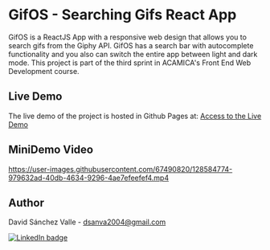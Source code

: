 # GifOS - Searching Gifs React App

GifOS is a ReactJS App with a responsive web design that allows you to search gifs from the Giphy API. GifOS has a search bar with autocomplete functionality and you also can switch the entire app between light and dark mode. This project is part of the third sprint in ACAMICA's Front End Web Development course.

## Live Demo

The live demo of the project is hosted in Github Pages at: [Access to the Live Demo](https://dsanchezvalle.github.io/reactgifossprint/)

## MiniDemo Video

https://user-images.githubusercontent.com/67490820/128584774-979632ad-40db-4634-9296-4ae7efeefef4.mp4

## Author

David Sánchez Valle - dsanva2004@gmail.com

[![LinkedIn badge](https://img.shields.io/badge/-LinkedIn-black.svg?style=for-the-badge&logo=linkedin&colorB=555)](https://www.linkedin.com/in/dsanchezvalle/)
